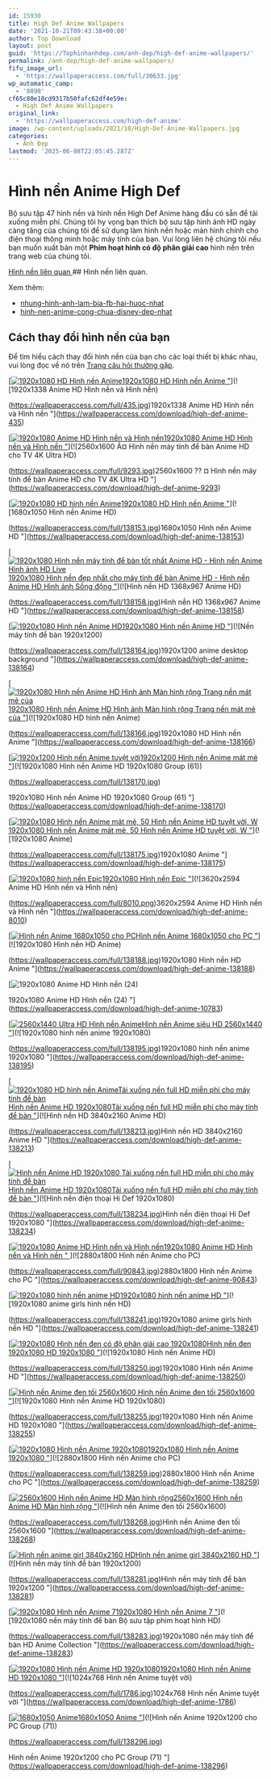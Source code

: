 ```yaml
---
id: 15930
title: High Def Anime Wallpapers
date: '2021-10-21T09:43:38+00:00'
author: Top Download
layout: post
guid: 'https://Tophinhanhdep.com/anh-dep/high-def-anime-wallpapers/'
permalink: /anh-dep/high-def-anime-wallpapers/
fifu_image_url:
  - 'https://wallpaperaccess.com/full/30633.jpg'
wp_automatic_camp:
  - '8098'
cf65c80e10cd9317b50fafc62df4e59e:
  - High Def Anime Wallpapers
original_link:
  - 'https://wallpaperaccess.com/high-def-anime'
image: /wp-content/uploads/2021/10/High-Def-Anime-Wallpapers.jpg
categories:
  - Ảnh Đẹp
lastmod: '2025-06-08T22:05:45.287Z'
---
```

# Hình nền Anime High Def

Bộ sưu tập 47 hình nền và hình nền High Def Anime hàng đầu có sẵn để tải xuống miễn phí. Chúng tôi hy vọng bạn thích bộ sưu tập hình ảnh HD ngày càng tăng của chúng tôi để sử dụng làm hình nền hoặc màn hình chính cho điện thoại thông minh hoặc máy tính của bạn. Vui lòng liên hệ chúng tôi nếu bạn muốn xuất bản một **Phim hoạt hình có độ phân giải cao** hình nền trên trang web của chúng tôi.

[Hình nền liên quan ](#related) ## Hình nền liên quan.

   
 Xem thêm:

   
- [nhung-hinh-anh-lam-bia-fb-hai-huoc-nhat](https://tophinhanhdep.com/anh-bia/nhung-hinh-anh-lam-bia-fb-hai-huoc-nhat/)
- [hinh-nen-anime-cong-chua-disney-dep-nhat](https://tophinhanhdep.com/anh-anime/hinh-nen-anime-cong-chua-disney-dep-nhat/)

## Cách thay đổi hình nền của bạn

Để tìm hiểu cách thay đổi hình nền của bạn cho các loại thiết bị khác nhau, vui lòng đọc về nó trên [Trang câu hỏi thường gặp](https://tophinhanhdep.com/faq/).

  
[[![1920x1080 HD Hình nền Anime](https://wallpaperaccess.com/full/30633.jpg)1920x1080 HD Hình nền Anime "](https://wallpaperaccess.com/download/high-def-anime-30633)](![1920x1338 Anime HD Hình nền và Hình nền)

(https://wallpaperaccess.com/full/435.jpg)1920x1338 Anime HD Hình nền và Hình nền "](https://wallpaperaccess.com/download/high-def-anime-435)

[[![1920x1080 Anime HD Hình nền và Hình nền](https://wallpaperaccess.com/full/10848.jpg)1920x1080 Anime HD Hình nền và Hình nền "](https://wallpaperaccess.com/download/high-def-anime-10848)](![2560x1600 Â¤ Hình nền máy tính để bàn Anime HD cho TV 4K Ultra HD)

(https://wallpaperaccess.com/full/9293.jpg)2560x1600 ?? ¤ Hình nền máy tính để bàn Anime HD cho TV 4K Ultra HD "](https://wallpaperaccess.com/download/high-def-anime-9293)

[[![1920x1080 HD hình nền Anime](https://wallpaperaccess.com/full/138151.jpg)1920x1080 HD Hình nền Anime "](https://wallpaperaccess.com/download/high-def-anime-138151)](![1680x1050 Hình nền Anime HD)

(https://wallpaperaccess.com/full/138153.jpg)1680x1050 Hình nền Anime HD "](https://wallpaperaccess.com/download/high-def-anime-138153)

[[![1920x1080 Hình nền máy tính để bàn tốt nhất Anime HD - Hình nền Anime Hình ảnh HD Live](https://wallpaperaccess.com/full/44729.jpg)1920x1080 Hình nền đẹp nhất cho máy tính để bàn Anime HD - Hình nền Anime HD Hình ảnh Sống động "](https://wallpaperaccess.com/download/high-def-anime-44729)](![Hình nền HD 1368x967 Anime HD)

(https://wallpaperaccess.com/full/138158.jpg)Hình nền HD 1368x967 Anime HD "](https://wallpaperaccess.com/download/high-def-anime-138158)

[[![1920x1080 Hình nền Anime HD](https://wallpaperaccess.com/full/138162.jpg)1920x1080 Hình nền Anime HD "](https://wallpaperaccess.com/download/high-def-anime-138162)](![Nền máy tính để bàn 1920x1200)

(https://wallpaperaccess.com/full/138164.jpg)1920x1200 anime desktop background "](https://wallpaperaccess.com/download/high-def-anime-138164)

[[![1920x1080 Hình nền Anime HD Hình ảnh Màn hình rộng Trang nền mát mẻ của](https://wallpaperaccess.com/full/31506.jpg)1920x1080 Hình nền Anime HD Hình ảnh Màn hình rộng Trang nền mát mẻ của "](https://wallpaperaccess.com/download/high-def-anime-31506)](![1920x1080 HD hình nền Anime)

(https://wallpaperaccess.com/full/138166.jpg)1920x1080 HD Hình nền Anime "](https://wallpaperaccess.com/download/high-def-anime-138166)

[[![1920x1200 Hình nền Anime tuyệt vời](https://wallpaperaccess.com/full/138167.jpg)1920x1200 Hình nền Anime mát mẻ "](https://wallpaperaccess.com/download/high-def-anime-138167)](![1920x1080 Hình nền Anime HD 1920x1080 Group (61))

(https://wallpaperaccess.com/full/138170.jpg)

1920x1080 Hình nền Anime HD 1920x1080 Group (61) "](https://wallpaperaccess.com/download/high-def-anime-138170)

[[![1920x1080 Hình nền Anime mát mẻ, 50 Hình nền Anime HD tuyệt vời, W](https://wallpaperaccess.com/full/138172.jpg)1920x1080 Hình nền Anime mát mẻ, 50 Hình nền Anime HD tuyệt vời, W "](https://wallpaperaccess.com/download/high-def-anime-138172)](![1920x1080 Anime)

(https://wallpaperaccess.com/full/138175.jpg)1920x1080 Anime "](https://wallpaperaccess.com/download/high-def-anime-138175)

[[![1920x1080 hình nền Epic](https://wallpaperaccess.com/full/138177.jpg)1920x1080 Hình nền Epic "](https://wallpaperaccess.com/download/high-def-anime-138177)](![3620x2594 Anime HD Hình nền và Hình nền)

(https://wallpaperaccess.com/full/8010.png)3620x2594 Anime HD Hình nền và Hình nền "](https://wallpaperaccess.com/download/high-def-anime-8010)

[[![Hình nền Anime 1680x1050 cho PC](https://wallpaperaccess.com/full/138182.jpg)Hình nền Anime 1680x1050 cho PC "](https://wallpaperaccess.com/download/high-def-anime-138182)](![1920x1080 Hình nền HD Anime)

(https://wallpaperaccess.com/full/138188.jpg)1920x1080 Hình nền HD Anime "](https://wallpaperaccess.com/download/high-def-anime-138188)

[![1920x1080 Anime HD Hình nền (24)](https://wallpaperaccess.com/full/10783.jpg)

1920x1080 Anime HD Hình nền (24) "](https://wallpaperaccess.com/download/high-def-anime-10783)

[[![2560x1440 Ultra HD Hình nền Anime](https://wallpaperaccess.com/full/138193.jpg)Hình nền Anime siêu HD 2560x1440 "](https://wallpaperaccess.com/download/high-def-anime-138193)](![1920x1080 hình nền anime 1920x1080)

(https://wallpaperaccess.com/full/138195.jpg)1920x1080 hình nền anime 1920x1080 "](https://wallpaperaccess.com/download/high-def-anime-138195)

[[![1920x1080 HD hình nền AnimeTải xuống nền full HD miễn phí cho máy tính để bàn](https://wallpaperaccess.com/full/138199.jpg)Hình nền Anime HD 1920x1080Tải xuống nền full HD miễn phí cho máy tính để bàn "](https://wallpaperaccess.com/download/high-def-anime-138199)](![Hình nền HD 3840x2160 Anime HD)

(https://wallpaperaccess.com/full/138213.jpg)Hình nền HD 3840x2160 Anime HD "](https://wallpaperaccess.com/download/high-def-anime-138213)

[[![Hình nền Anime HD 1920x1080 Tải xuống nền full HD miễn phí cho máy tính để bàn](https://wallpaperaccess.com/full/138221.jpg)Hình nền Anime HD 1920x1080Tải xuống nền full HD miễn phí cho máy tính để bàn "](https://wallpaperaccess.com/download/high-def-anime-138221)](![Hình nền điện thoại Hi Def 1920x1080)

(https://wallpaperaccess.com/full/138234.jpg)Hình nền điện thoại Hi Def 1920x1080 "](https://wallpaperaccess.com/download/high-def-anime-138234)

[[![1920x1080 Anime HD Hình nền và Hình nền](https://wallpaperaccess.com/full/5070.jpg)1920x1080 Anime HD Hình nền và Hình nền " ](https://wallpaperaccess.com/download/high-def-anime-5070)](![2880x1800 Hình nền Anime cho PC)

(https://wallpaperaccess.com/full/90843.jpg)2880x1800 Hình nền Anime cho PC "](https://wallpaperaccess.com/download/high-def-anime-90843)

[[![1920x1080 hình nền anime HD](https://wallpaperaccess.com/full/138239.jpg)1920x1080 hình nền anime HD "](https://wallpaperaccess.com/download/high-def-anime-138239)](![1920x1080 anime girls hình nền HD)

(https://wallpaperaccess.com/full/138241.jpg)1920x1080 anime girls hình nền HD "](https://wallpaperaccess.com/download/high-def-anime-138241)

[[![1920x1080 Hình nền đen có độ phân giải cao 1920x1080](https://wallpaperaccess.com/full/138247.jpg)Hình nền đen 1920x1080 HD 1920x1080 "](https://wallpaperaccess.com/download/high-def-anime-138247)](![1920x1080 Hình nền Anime HD)

(https://wallpaperaccess.com/full/138250.jpg)1920x1080 Hình nền Anime HD "](https://wallpaperaccess.com/download/high-def-anime-138250)

[[![Hình nền Anime đen tối 2560x1600](https://wallpaperaccess.com/full/47266.jpg) Hình nền Anime đen tối 2560x1600 "](https://wallpaperaccess.com/download/high-def-anime-47266)](![1920x1080 Hình nền Anime HD 1920x1080)

(https://wallpaperaccess.com/full/138255.jpg)1920x1080 Hình nền Anime HD 1920x1080 "](https://wallpaperaccess.com/download/high-def-anime-138255)

[[![1920x1080 Hình nền Anime 1920x1080](https://wallpaperaccess.com/full/138257.jpg)1920x1080 Hình nền Anime 1920x1080 "](https://wallpaperaccess.com/download/high-def-anime-138257)](![2880x1800 Hình nền Anime cho PC)

(https://wallpaperaccess.com/full/138259.jpg)2880x1800 Hình nền Anime cho PC "](https://wallpaperaccess.com/download/high-def-anime-138259)

[[![2560x1600 Hình nền Anime HD Màn hình rộng](https://wallpaperaccess.com/full/10786.jpg)2560x1600 Hình nền Anime HD Màn hình rộng "](https://wallpaperaccess.com/download/high-def-anime-10786)](![Hình nền Anime đen tối 2560x1600)

(https://wallpaperaccess.com/full/138268.jpg)Hình nền Anime đen tối 2560x1600 "](https://wallpaperaccess.com/download/high-def-anime-138268)

[[![Hình nền anime girl 3840x2160 HD](https://wallpaperaccess.com/full/138275.jpg)Hình nền anime girl 3840x2160 HD "](https://wallpaperaccess.com/download/high-def-anime-138275)](![Hình nền máy tính để bàn 1920x1200)

(https://wallpaperaccess.com/full/138281.jpg)Hình nền máy tính để bàn 1920x1200 "](https://wallpaperaccess.com/download/high-def-anime-138281)

[[![1920x1080 Hình nền Anime 7](https://wallpaperaccess.com/full/138282.jpg)1920x1080 Hình nền Anime 7 "](https://wallpaperaccess.com/download/high-def-anime-138282)](![1920x1080 nền máy tính để bàn Bộ sưu tập phim hoạt hình HD)

(https://wallpaperaccess.com/full/138283.jpg)1920x1080 nền máy tính để bàn HD Anime Collection "](https://wallpaperaccess.com/download/high-def-anime-138283)

[[![1920x1080 Hình nền Anime HD 1920x1080](https://wallpaperaccess.com/full/138287.jpg)1920x1080 Hình nền Anime HD 1920x1080 "](https://wallpaperaccess.com/download/high-def-anime-138287)](![1024x768 Hình nền Anime tuyệt vời)

(https://wallpaperaccess.com/full/1786.jpg)1024x768 Hình nền Anime tuyệt vời "](https://wallpaperaccess.com/download/high-def-anime-1786)

[[![1680x1050 Anime](https://wallpaperaccess.com/full/138294.jpg)1680x1050 Anime "](https://wallpaperaccess.com/download/high-def-anime-138294)](![Hình nền Anime 1920x1200 cho PC Group (71))

(https://wallpaperaccess.com/full/138296.jpg)

Hình nền Anime 1920x1200 cho PC Group (71) "](https://wallpaperaccess.com/download/high-def-anime-138296)

